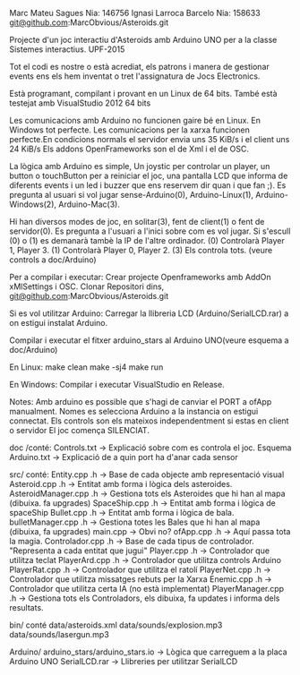 
Marc Mateu Sagues        Nia: 146756
Ignasi Larroca Barcelo   Nia: 158633
git@github.com:MarcObvious/Asteroids.git

Projecte d'un joc interactiu d'Asteroids amb Arduino UNO per a la classe Sistemes interactius. UPF-2015

Tot el codi es nostre o està acrediat, els patrons i manera de gestionar events ens els hem 
inventat o tret l'assignatura de Jocs Electronics.

Està programant, compilant i provant en un Linux de 64 bits.
També està testejat amb VisualStudio 2012 64 bits 

Les comunicacions amb Arduino no funcionen gaire bé en Linux. En Windows tot perfecte.
Les comunicacions per la xarxa funcionen perfecte.En condicions normals el servidor envia 
uns 35 KiB/s i el client uns 24 KiB/s
Els addons OpenFrameworks son el de Xml i el de OSC.

La lògica amb Arduino es simple, Un joystic per controlar un player, un button o touchButton per
a reiniciar el joc, una pantalla LCD que informa de diferents events i un led i buzzer que 
ens reservem dir quan i que fan ;).
Es pregunta al usuari si vol jugar sense-Arduino(0), Arduino-Linux(1), Arduino-Windows(2), 
Arduino-Mac(3).

Hi han diversos modes de joc, en solitar(3), fent de client(1) o fent de servidor(0).
Es pregunta a l'usuari a l'inici sobre com es vol jugar. Si s'escull (0) o (1) es demanarà
tambè la IP de l'altre ordinador.
(0) Controlarà Player 1, Player 3.
(1) Controlarà Player 0, Player 2. 
(3) Els controla tots.
(veure controls a doc/Arduino)

Per a compilar i executar:
Crear projecte Openframeworks amb AddOn xMlSettings i OSC.
Clonar Repositori dins, git@github.com:MarcObvious/Asteroids.git

Si es vol utilitzar Arduino: 
Carregar la llibreria LCD (Arduino/SerialLCD.rar) a on estigui instalat Arduino.


Compilar i executar el fitxer arduino_stars al Arduino UNO(veure esquema a doc/Arduino)

En Linux:
make clean
make -sj4 
make run


En Windows:
Compilar i executar VisualStudio en Release.


Notes: 
Amb arduino es possible que s'hagi de canviar el PORT a ofApp manualment.
Nomes es selecciona Arduino a la instancia on estigui connectat.
Els controls son els mateixos independentment si estas en client o servidor
El joc comença SILENCIAT.

doc /conté:
Controls.txt -> Explicació sobre com es controla el joc.
Esquema Arduino.txt -> Explicació de a quin port ha d'anar cada sensor

src/ conté:
Entity.cpp .h -> Base de cada objecte amb representació visual
Asteroid.cpp .h   -> Entitat amb forma i lògica dels asteroides.
AsteroidManager.cpp .h   -> Gestiona tots els Asteroides que hi han al mapa (dibuixa. fa upgrades)
SpaceShip.cpp .h -> Entitat amb forma i lògica de spaceShip
Bullet.cpp .h -> Entitat amb forma i lògica de bala.
bulletManager.cpp .h -> Gestiona totes les Bales que hi han al mapa (dibuixa, fa upgrades)
main.cpp -> Obvi no?
ofApp.cpp .h -> Aquí passa tota la magia.
Controlador.cpp .h -> Base de cada tipus de controlador. "Representa a cada entitat que jugui"
Player.cpp .h -> Controlador que utilitza teclat
PlayerArd.cpp .h -> Controlador que utilitza controls Arduino
PlayerRat.cpp .h -> Controlador que utilitza el ratolí 
PlayerNet.cpp .h -> Controlador que utilitza missatges rebuts per la Xarxa
Enemic.cpp .h -> Controlador que utilitza certa IA (no està implementat)
PlayerManager.cpp .h -> Gestiona tots els Controladors, els dibuixa, fa updates i informa dels resultats.


bin/ conté
data/asteroids.xml
data/sounds/explosion.mp3
data/sounds/lasergun.mp3

Arduino/
arduino_stars/arduino_stars.io -> Lògica que carreguem a la placa Arduino UNO
SerialLCD.rar -> Llibreries per utilitzar SerialLCD


